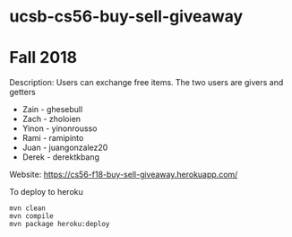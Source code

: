 # ucsb-cs56-buy-sell-giveaway

# Fall 2018
Description: Users can exchange free items. The two users are givers and getters

- Zain - ghesebull
- Zach - zholoien
- Yinon - yinonrousso
- Rami - ramipinto
- Juan - juangonzalez20
- Derek - derektkbang

Website: https://cs56-f18-buy-sell-giveaway.herokuapp.com/

To deploy to heroku
```
mvn clean
mvn compile
mvn package heroku:deploy
```
